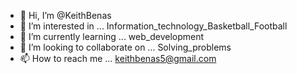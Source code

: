 - 👋 Hi, I’m @KeithBenas
- 👀 I’m interested in ... Information_technology_Basketball_Football
- 🌱 I’m currently learning ... web_development
- 💞️ I’m looking to collaborate on ... Solving_problems
- 📫 How to reach me ... keithbenas5@gmail.com

<!---
KeithBenas/KeithBenas is a ✨ special ✨ repository because its `README.md` (this file) appears on your GitHub profile.
You can click the Preview link to take a look at your changes.
--->
